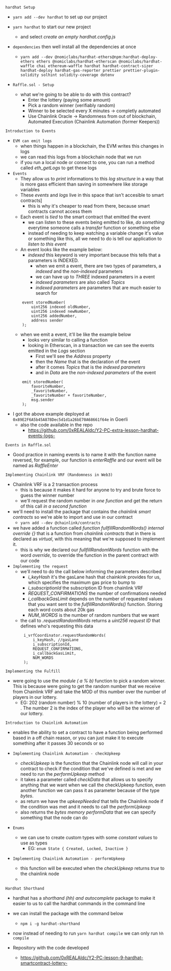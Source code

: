 `hardhat Setup`
- `yarn add --dev hardhat` to set up our project
- `yarn hardhat` to start our new project 
	- and select *create an empty hardhat.config.js* 
- `dependencies` then well install all the dependencies at once
	- `yarn add --dev @nomiclabs/hardhat-ethers@npm:hardhat-deploy-ethers ethers @nomiclabs/hardhat-etherscan @nomiclabs/hardhat-waffle chai ethereum-waffle hardhat hardhat-contract-sizer hardhat-deploy hardhat-gas-reporter prettier prettier-plugin-solidity solhint solidity-coverage dotenv` 


- `Raffle.sol - Setup` 
	- what we're going to be able to do with this contract?
		- Enter the lottery (paying some amount)
		- Pick a random winner (verifiably random)
		- Winner to be selected every X minutes -> completly automated
		- Use Chainlink Oracle -> Randomness from out of blockchain, Automated Execution (Chainlink Automation (former Keepers))

`Introduction to Events` 
- `EVM can emit logs` 
	- when things happen in a blockchain, the EVM writes this changes in logs
	- we can read this logs from a blockchain node that we run 
	- if you run a local node or connect to one, you can run a method called *eth_getLogs* to get these logs
- `Events` 
	- They allow us to *print* informations to this *log structure* in a way that is more gass efficient than saving in somewhere like storage variables
	- These *events* and *logs* live in this space that isn't accesible to smart contracts]
		- this is why it's cheaper to read from there, because smart contracts cannot access them
	- Each event is *tied* to the smart contract that emitted the event
		- we can listen to these events being emitted to like, *do something* everytime someone calls a *transfer* function or something else
		- instead of needing to keep watching a variable change it's value or something like this, all we need to do is tell our application to *listen to this event* 
	- An event looks like the example below:
		- *indexed* this keyword is very important because this tells that a parameters is INDEXED. 
			- when we emit a event, there are two types of parameters, a *indexed* and the *non-indexed* parameters 
			- we can have up to *THREE* indexed parameters in a event
			- *indexed parameters* are also called *Topics*
			- *indexed parameters* are parameters that are much easier to search for
	```solidity
		event storedNumber(
			uint256 indexed oldNumber,
			uint256 indexed newNumber,
			uint256 addedNumber,
			address sender
		);
	```
	- when we emit a event, it'll be like the example below
		- looks very similar to calling a function
		- looking in Etherscan, in a transaction we can see the events emitted in the *Logs* section
			- First we'll see the *Address* property
			- then the *Name* that is the declaration of the event
			- after it comes *Topics* that is the *indexed parameters* 
			- and in *Data* are the *non-indexed parameters* of the event
	```solidity
		emit storedNumber(
			favoriteNumber,
			_favoriteNumber,
			_favoriteNumber + favoriteNumber,
			msg.sender
		);
	```
- I got the above example deployed at `0x89E2F6A5b45A878Dec5d1d1a26bE70A68661f64e` in Goerli
	- also the code available in the repo 
		- https://github.com/0xREALAldc/Y2-PC-extra-lesson-hardhat-events-logs-

`Events in Raffle.sol` 
- Good practice in naming events is to name it with the function name reversed, for example, our function is *enterRaffle* and our event will be named as *RaffleEnter*

`Implementing Chainlink VRF (Randomness in Web3)` 
-  Chainlink VRF is a 2 transaction process
	- this is because it makes it hard for anyone to try and brute force to guess the winner number
	- we'll request the random number in *one function* and get the return of this call *in a second function*
- we'll need to install the package that contains the *chainlink smart contracts* so we're able to import and use in our contract
	- `yarn add --dev @chainlink/contracts` 
- we have added a function called *function fullfillRandomWords() internal override {}* that is a function from *chainlink contracts* that in there is declared as *virtual*, with this meaning that we're supposed to implement it. 
	- this is why we declared our *fullfillRandomWords* function with the word *override*, to override the function in the parent contract with our code
- `Implementing the request` 
	- we'll need to do the call below informing the parameters described 
		- *i_keyHash* it's the gasLane hash that chainkink provides for us, which specifies the maximum gas price to bump to
		- *i_subscriptionId* the subscription ID from chainlink VRF
		- *REQUEST_CONFIRMATIONS* the number of confirmations needed 
		- *i_callbackGasLimit* depends on the number of requested values that you want sent to the *fulfillRandomWords()* function. Storing each word costs about 20k gas
		- *NUM_WORDS* is the number of random numbers that we want
	- the call to *.requestRandomWords* returns a *uint256 request ID* that defines who's requesting this data
```solidity
		i_vrfCoordinator.requestRandomWords(
			i_keyHash, //gasLane
			i_subscriptionId,
			REQUEST_CONFIRMATIONS,
			i_callbackGasLimit,
			NUM_WORDS
		);
```
`Implementing the Fulfill`
- were going to use the *module ( a % b)* function to pick a random winner. This is because were going to get the random number that we receive from Chainlink VRF and take the MOD of this number over the number of players in our lottery.
	- EG: 202 (random number) % 10 (number of players in the lottery) = 2 . The number 2 is the index of the player who will be the winner of our lottery.


`Introduction to Chainlink Automation` 
- enables the ability to set a contract to have a function being performed based in a off chain 
reason, or you can just make it to execute something after it passes 30 seconds or so

- `Implementing Chainlink Automation - checkUpkeep`
	- *checkUpkeep* is the function that the Chainlink node will call in your contract to check if the condition that we've defined is met and we need to run the *performUpkeep* method 
	- it takes a parameter called *checkData* that allows us to specify anything that we want when we call the checkUpkeep function, even another function we can pass it as parameter because of the type *bytes*. 
	- as return we have the *upkeepNeeded* that tells the Chainlink node if the condition was met and it needs to call the *performUpkeep*
	- also returns the *bytes memory performData* that we can specify something that the node can do
- `Enums` 
	- we can use to create custom types with some *constant values* to use as types 
		- EG: `enum State { Created, Locked, Inactive }` 

- `Implementing Chainlink Automation - performUpkeep` 
	- this function will be executed when the *checkUpkeep* returns *true* to the chainlink node
	- 








`Hardhat Shorthand`
- hardhat has a *shorthand (hh) and autocomplete* package to make it easier to us to call the hardhat commands in the command line
- we can install the package with the command below
	- `npm i -g hardhat-shorthand`
- now instead of needing to run `yarn hardhat compile` we can only run `hh compile` 




- Repository with the code developed 
	- https://github.com/0xREALAldc/Y2-PC-lesson-9-hardhat-smartcontract-lottery-
